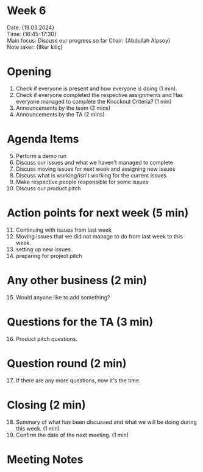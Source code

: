 # Week 6
Date:           {19.03.2024}\
Time:           {16:45-17:30}\
Main focus:     Discuss our progress so far
Chair:          {Abdullah Alpsoy}\
Note taker:     {Ilker kiliç}

# Opening
1. Check if everyone is present and how everyone is doing (1 min).
2. Check if everyone completed the respective assignments and Has everyone managed to complete the Knockout Criteria? (1 min)
3. Announcements by the team (2 mins)
4. Announcements by the TA (2 mins)


# Agenda Items

5. Perform a demo run
6. Discuss our issues and what we haven't managed to complete
7. Discuss moving issues for next week and assigning new issues
8. Discuss what is working/isn't working for the current issues
9. Make respective people responsible for some issues
10. Discuss our product pitch


# Action points for next week (5 min)
11. Continuing with issues from last week
12. Moving issues that we did not manage to do from last week to this week.
13. setting up new issues
14. preparing for project pitch


# Any other business (2 min)
15. Would anyone like to add something?


# Questions for the TA (3 min)
16. Product pitch questions.


# Question round (2 min)
17. If there are any more questions, now it's the time.


# Closing (2 min)
18. Summary of what has been discussed and what we will be doing during this week. (1 min)
19. Confirm the date of the next meeting. (1 min)

# Meeting Notes
